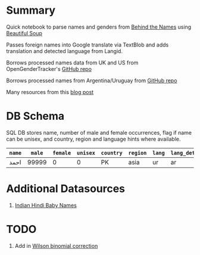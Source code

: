 # Summary

Quick notebook to parse names and genders from [Behind the Names](http://www.behindthename.com/names/usage/indian) using [Beautiful Soup](http://www.crummy.com/software/BeautifulSoup/bs4/doc/)

Passes foreign names into Google translate via TextBlob and adds translation and detected language from Langid.  

Borrows processed names data from UK and US from OpenGenderTracker's [GitHub repo](https://github.com/OpenGenderTracking/globalnamedata)  

Borrows processed names from Argentina/Uruguay from [GitHub repo](https://github.com/malev/gender-detector)  

Many resources from this [blog post](https://civic.mit.edu/blog/natematias/best-practices-for-ethical-gender-research-at-very-large-scales)  

# DB Schema

SQL DB stores name, number of male and female occurrences, flag if name can be unisex, and country, region and language hints where available.

| `name` | `male` | `female` | `unisex` | `country` | `region` | `lang` | `lang_detected` | `name_eng`
|---------|-----|-----|------|----------|-------|---|-------|----|
| احمد      | 99999 |      0 |      0 | PK      | asia   | ur   | ar            | Ahmed    |

# Additional Datasources

1. [Indian Hindi Baby Names](http://www.indianhindunames.com/tamil-tamizh-boy-baby-names.htm)  

# TODO

1. Add in [Wilson binomial correction](https://en.wikipedia.org/wiki/Binomial_proportion_confidence_interval#Wilson_score_interval)  